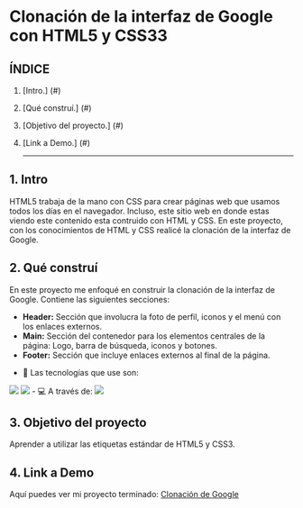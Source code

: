 # Clonación de la interfaz de Google con HTML5 y CSS33

## **ÍNDICE**
 1. [Intro.] (#)
 2. [Qué construí.] (#)
 3. [Objetivo del proyecto.] (#)
 4. [Link a Demo.] (#)

    ****

## 1. Intro
HTML5 trabaja de la mano con CSS para crear páginas web que usamos todos los días en el navegador. Incluso, este sitio web en donde estas viendo este contenido esta contruido   con HTML y CSS. En este proyecto, con los conocimientos de HTML y CSS realicé la clonación de la interfaz de Google.

## 2. Qué construí
En este proyecto me enfoqué en construir la clonación de la interfaz de Google.
  Contiene las siguientes secciones:

  * **Header:** Sección que involucra la foto de perfil, iconos y el menú con los enlaces externos.
  * **Main:** Sección del contenedor para los elementos centrales de la página: Logo, barra de búsqueda, iconos y botones.
  * **Footer:** Sección que incluye enlaces externos al final de la página.


- 👾 Las tecnologías que use son: 
<img src="https://img.shields.io/badge/HTML5-E34F26?style=for-the-badge&logo=html5&logoColor=white" /> 
<img src="https://img.shields.io/badge/CSS3-1572B6?style=for-the-badge&logo=css3&logoColor=white" />
- 💻 A través de: 
<img src="https://img.shields.io/badge/VSCode-0078D4?style=for-the-badge&logo=visual%20studio%20code&logoColor=white" />

## 3. Objetivo del proyecto
Aprender a utilizar las etiquetas estándar de HTML5 y CSS3.

## 4. Link a Demo
Aquí puedes ver mi proyecto terminado: [Clonación de Google](#)

